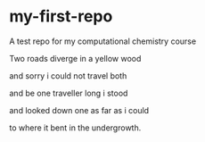 # my-first-repo
A test repo for my computational chemistry course


Two roads diverge in a yellow wood

and sorry i could not travel both

and be one traveller long i stood 

and looked down one as far as i could

to where it bent in the undergrowth.
